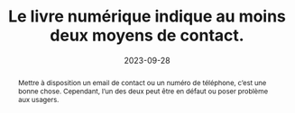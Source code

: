 ---
N: '102'
Rubrique: Identification et contact
title: Le livre numérique indique au moins deux moyens de contact. 
detail: Le site propose au moins deux moyens de contact. 
abstract: Mettre à disposition un email de contact ou un numéro de téléphone, c’est une bonne chose. Cependant, l’un des deux peut être en défaut ou poser problème aux usagers.
categories: [" Identification et contact"]
agrege: O4102-E016
opquast: '4 102'
indiceebook: '16'
description: "Règle n° 016"
before: "015"
weight: "016"
after: "017"
actif: '1'
layout: rules
date: 2023-09-28
tags: ["", ""]
objectif: ["Optimiser les possibilités de retour d’information de la part des utilisateurs.", "
    Éviter de mettre les personnes en difficulté en cas d’indisponibilité ou de problèmes d’utilisation de l’un des moyens de contact."]
Meo: ["Par exemple, indiquer l’adresse postale ou le numéro de téléphone de la maison d'édition et proposer un lien vers un formulaire permettant de les contacter."]
Controle: ["    
* Vérifier la présence d’au moins deux modes de contact.
* Vérifier qu’il est possible de joindre effectivement une personne via les modes de contact proposés."
]
epubcheck: false
ace: false
humancheck: true
Source: ["Opquast"]
Referentiel: [""]
Steps: ["", ""]
---
